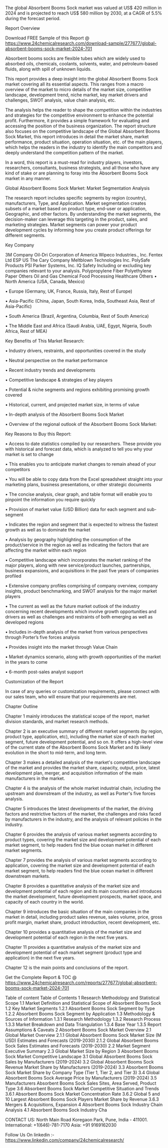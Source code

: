 The global Absorbent Booms Sock market was valued at US$ 420 million in 2024 and is projected to reach US$ 580 million by 2030, at a CAGR of 5.5% during the forecast period.

Report Overview

Download FREE Sample of this Report @ https://www.24chemicalresearch.com/download-sample/277677/global-absorbent-booms-sock-market-2024-701

Absorbent booms socks are flexible tubes which are widely used to absorbed oils, chemicals, coolants, solvents, water, and petroleum-based fluids, along with spill of unknown liquids.

This report provides a deep insight into the global Absorbent Booms Sock market covering all its essential aspects. This ranges from a macro overview of the market to micro details of the market size, competitive landscape, development trend, niche market, key market drivers and challenges, SWOT analysis, value chain analysis, etc.

The analysis helps the reader to shape the competition within the industries and strategies for the competitive environment to enhance the potential profit. Furthermore, it provides a simple framework for evaluating and accessing the position of the business organization. The report structure also focuses on the competitive landscape of the Global Absorbent Booms Sock Market, this report introduces in detail the market share, market performance, product situation, operation situation, etc. of the main players, which helps the readers in the industry to identify the main competitors and deeply understand the competition pattern of the market.

In a word, this report is a must-read for industry players, investors, researchers, consultants, business strategists, and all those who have any kind of stake or are planning to foray into the Absorbent Booms Sock market in any manner.

Global Absorbent Booms Sock Market: Market Segmentation Analysis

The research report includes specific segments by region (country), manufacturers, Type, and Application. Market segmentation creates subsets of a market based on product type, end-user or application, Geographic, and other factors. By understanding the market segments, the decision-maker can leverage this targeting in the product, sales, and marketing strategies. Market segments can power your product development cycles by informing how you create product offerings for different segments.

Key Company

3M Company
Oil-Dri Corporation of America
Wipeco Industries., Inc.
Fentex Ltd
ESP US
The Cary Company
Meltblown Technologies Inc.
PolySafe Products
PSI Parker Systems, Inc.
IQ Safety
Including or excluding key companies relevant to your analysis.
Polypropylene
Fiber
Polyethylene
Paper
Others
Oil and Gas
Chemical
Food Processing
Healthcare
Others
• North America (USA, Canada, Mexico)

• Europe (Germany, UK, France, Russia, Italy, Rest of Europe)

• Asia-Pacific (China, Japan, South Korea, India, Southeast Asia, Rest of Asia-Pacific)

• South America (Brazil, Argentina, Columbia, Rest of South America)

• The Middle East and Africa (Saudi Arabia, UAE, Egypt, Nigeria, South Africa, Rest of MEA)

Key Benefits of This Market Research:

• Industry drivers, restraints, and opportunities covered in the study

• Neutral perspective on the market performance

• Recent industry trends and developments

• Competitive landscape & strategies of key players

• Potential & niche segments and regions exhibiting promising growth covered

• Historical, current, and projected market size, in terms of value

• In-depth analysis of the Absorbent Booms Sock Market

• Overview of the regional outlook of the Absorbent Booms Sock Market:

Key Reasons to Buy this Report:

• Access to date statistics compiled by our researchers. These provide you with historical and forecast data, which is analyzed to tell you why your market is set to change

• This enables you to anticipate market changes to remain ahead of your competitors

• You will be able to copy data from the Excel spreadsheet straight into your marketing plans, business presentations, or other strategic documents

• The concise analysis, clear graph, and table format will enable you to pinpoint the information you require quickly

• Provision of market value (USD Billion) data for each segment and sub-segment

• Indicates the region and segment that is expected to witness the fastest growth as well as to dominate the market

• Analysis by geography highlighting the consumption of the product/service in the region as well as indicating the factors that are affecting the market within each region

• Competitive landscape which incorporates the market ranking of the major players, along with new service/product launches, partnerships, business expansions, and acquisitions in the past five years of companies profiled

• Extensive company profiles comprising of company overview, company insights, product benchmarking, and SWOT analysis for the major market players

• The current as well as the future market outlook of the industry concerning recent developments which involve growth opportunities and drivers as well as challenges and restraints of both emerging as well as developed regions

• Includes in-depth analysis of the market from various perspectives through Porter’s five forces analysis

• Provides insight into the market through Value Chain

• Market dynamics scenario, along with growth opportunities of the market in the years to come

• 6-month post-sales analyst support

Customization of the Report

In case of any queries or customization requirements, please connect with our sales team, who will ensure that your requirements are met.

Chapter Outline

Chapter 1 mainly introduces the statistical scope of the report, market division standards, and market research methods.

Chapter 2 is an executive summary of different market segments (by region, product type, application, etc), including the market size of each market segment, future development potential, and so on. It offers a high-level view of the current state of the Absorbent Booms Sock Market and its likely evolution in the short to mid-term, and long term.

Chapter 3 makes a detailed analysis of the market's competitive landscape of the market and provides the market share, capacity, output, price, latest development plan, merger, and acquisition information of the main manufacturers in the market.

Chapter 4 is the analysis of the whole market industrial chain, including the upstream and downstream of the industry, as well as Porter's five forces analysis.

Chapter 5 introduces the latest developments of the market, the driving factors and restrictive factors of the market, the challenges and risks faced by manufacturers in the industry, and the analysis of relevant policies in the industry.

Chapter 6 provides the analysis of various market segments according to product types, covering the market size and development potential of each market segment, to help readers find the blue ocean market in different market segments.

Chapter 7 provides the analysis of various market segments according to application, covering the market size and development potential of each market segment, to help readers find the blue ocean market in different downstream markets.

Chapter 8 provides a quantitative analysis of the market size and development potential of each region and its main countries and introduces the market development, future development prospects, market space, and capacity of each country in the world.

Chapter 9 introduces the basic situation of the main companies in the market in detail, including product sales revenue, sales volume, price, gross profit margin, market share, product introduction, recent development, etc.

Chapter 10 provides a quantitative analysis of the market size and development potential of each region in the next five years.

Chapter 11 provides a quantitative analysis of the market size and development potential of each market segment (product type and application) in the next five years.

Chapter 12 is the main points and conclusions of the report.

Get the Complete Report & TOC @ https://www.24chemicalresearch.com/reports/277677/global-absorbent-booms-sock-market-2024-701

Table of content
Table of Contents
1 Research Methodology and Statistical Scope
1.1 Market Definition and Statistical Scope of Absorbent Booms Sock
1.2 Key Market Segments
1.2.1 Absorbent Booms Sock Segment by Type
1.2.2 Absorbent Booms Sock Segment by Application
1.3 Methodology & Sources of Information
1.3.1 Research Methodology
1.3.2 Research Process
1.3.3 Market Breakdown and Data Triangulation
1.3.4 Base Year
1.3.5 Report Assumptions & Caveats
2 Absorbent Booms Sock Market Overview
2.1 Global Market Overview
2.1.1 Global Absorbent Booms Sock Market Size (M USD) Estimates and Forecasts (2019-2030)
2.1.2 Global Absorbent Booms Sock Sales Estimates and Forecasts (2019-2030)
2.2 Market Segment Executive Summary
2.3 Global Market Size by Region
3 Absorbent Booms Sock Market Competitive Landscape
3.1 Global Absorbent Booms Sock Sales by Manufacturers (2019-2024)
3.2 Global Absorbent Booms Sock Revenue Market Share by Manufacturers (2019-2024)
3.3 Absorbent Booms Sock Market Share by Company Type (Tier 1, Tier 2, and Tier 3)
3.4 Global Absorbent Booms Sock Average Price by Manufacturers (2019-2024)
3.5 Manufacturers Absorbent Booms Sock Sales Sites, Area Served, Product Type
3.6 Absorbent Booms Sock Market Competitive Situation and Trends
3.6.1 Absorbent Booms Sock Market Concentration Rate
3.6.2 Global 5 and 10 Largest Absorbent Booms Sock Players Market Share by Revenue
3.6.3 Mergers & Acquisitions, Expansion
4 Absorbent Booms Sock Industry Chain Analysis
4.1 Absorbent Booms Sock Industry Cha

CONTACT US:
North Main Road Koregaon Park, Pune, India - 411001.
International: +1(646)-781-7170
Asia: +91 9169162030

Follow Us On linkedin :- https://www.linkedin.com/company/24chemicalresearch/
